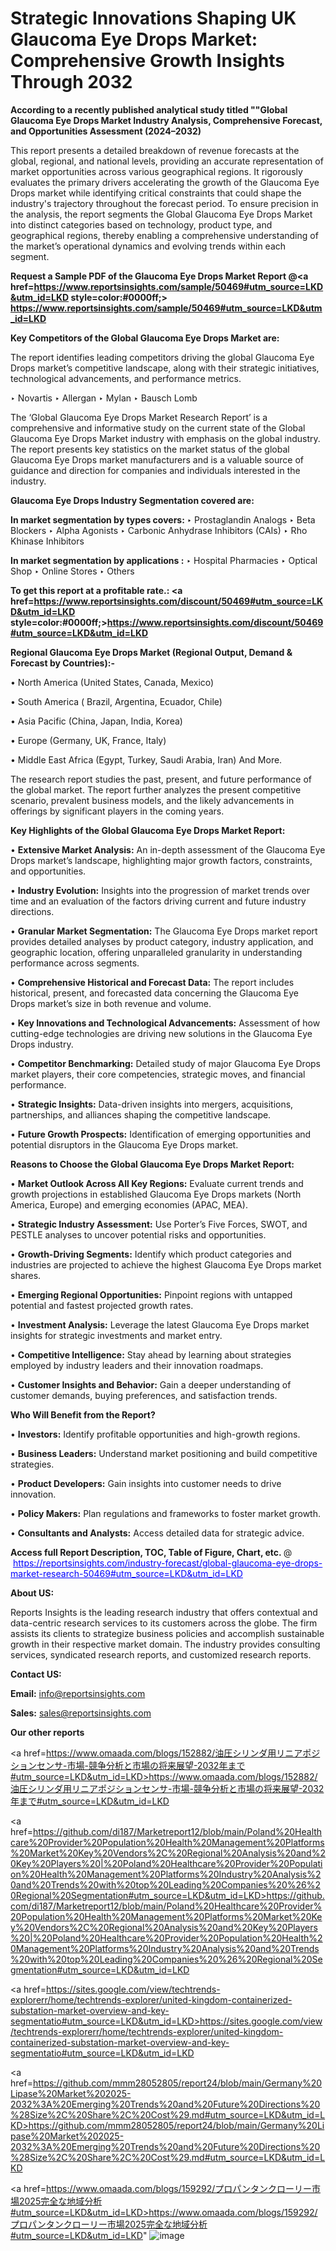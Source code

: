 # Strategic Innovations Shaping UK Glaucoma Eye Drops Market: Comprehensive Growth Insights Through 2032

<strong>According to a recently published analytical study titled ""Global Glaucoma Eye Drops Market Industry Analysis, Comprehensive Forecast, and Opportunities Assessment (2024–2032)</strong>

This report presents a detailed breakdown of revenue forecasts at the global, regional, and national levels, providing an accurate representation of market opportunities across various geographical regions. It rigorously evaluates the primary drivers accelerating the growth of the Glaucoma Eye Drops market while identifying critical constraints that could shape the industry's trajectory throughout the forecast period. To ensure precision in the analysis, the report segments the Global Glaucoma Eye Drops Market into distinct categories based on technology, product type, and geographical regions, thereby enabling a comprehensive understanding of the market’s operational dynamics and evolving trends within each segment.

<strong>Request a Sample PDF of the Glaucoma Eye Drops Market Report </strong><strong>@<a href=https://www.reportsinsights.com/sample/50469#utm_source=LKD&utm_id=LKD style=color:#0000ff;> https://www.reportsinsights.com/sample/50469#utm_source=LKD&utm_id=LKD</a></strong></font>

<strong>Key Competitors of the Global Glaucoma Eye Drops Market are:</strong>

The report identifies leading competitors driving the global Glaucoma Eye Drops market’s competitive landscape, along with their strategic initiatives, technological advancements, and performance metrics.

‣ Novartis
‣ Allergan
‣ Mylan
‣ Bausch  Lomb

The ‘Global Glaucoma Eye Drops Market Research Report’ is a comprehensive and informative study on the current state of the Global Glaucoma Eye Drops Market industry with emphasis on the global industry. The report presents key statistics on the market status of the global Glaucoma Eye Drops market manufacturers and is a valuable source of guidance and direction for companies and individuals interested in the industry.

<strong>Glaucoma Eye Drops Industry Segmentation covered are:</strong>

<strong>In market segmentation by types covers: </strong> 
‣ Prostaglandin Analogs
‣ Beta Blockers
‣ Alpha Agonists
‣ Carbonic Anhydrase Inhibitors (CAIs)
‣ Rho Khinase Inhibitors

<strong>In market segmentation by applications :</strong> 
‣ Hospital Pharmacies
‣ Optical Shop
‣ Online Stores
‣ Others

<strong>To get this report at a profitable rate.: <a href=https://www.reportsinsights.com/discount/50469#utm_source=LKD&utm_id=LKD style=color:#0000ff;>https://www.reportsinsights.com/discount/50469#utm_source=LKD&utm_id=LKD</a></strong></font>

<strong>Regional Glaucoma Eye Drops Market (Regional Output, Demand &amp; Forecast by Countries):-</strong>

• North America (United States, Canada, Mexico)

• South America ( Brazil, Argentina, Ecuador, Chile)

• Asia Pacific (China, Japan, India, Korea)

• Europe (Germany, UK, France, Italy)

• Middle East Africa (Egypt, Turkey, Saudi Arabia, Iran) And More.

The research report studies the past, present, and future performance of the global market. The report further analyzes the present competitive scenario, prevalent business models, and the likely advancements in offerings by significant players in the coming years.

<strong>Key Highlights of the Global Glaucoma Eye Drops Market Report:</strong>

• <strong>Extensive Market Analysis:</strong> An in-depth assessment of the Glaucoma Eye Drops market’s landscape, highlighting major growth factors, constraints, and opportunities.

• <strong>Industry Evolution:</strong> Insights into the progression of market trends over time and an evaluation of the factors driving current and future industry directions.

• <strong>Granular Market Segmentation:</strong> The Glaucoma Eye Drops market report provides detailed analyses by product category, industry application, and geographic location, offering unparalleled granularity in understanding performance across segments.

• <strong>Comprehensive Historical and Forecast Data:</strong> The report includes historical, present, and forecasted data concerning the Glaucoma Eye Drops market’s size in both revenue and volume.

• <strong>Key Innovations and Technological Advancements:</strong> Assessment of how cutting-edge technologies are driving new solutions in the Glaucoma Eye Drops industry.

• <strong>Competitor Benchmarking:</strong> Detailed study of major Glaucoma Eye Drops market players, their core competencies, strategic moves, and financial performance.

• <strong>Strategic Insights:</strong> Data-driven insights into mergers, acquisitions, partnerships, and alliances shaping the competitive landscape.

• <strong>Future Growth Prospects:</strong> Identification of emerging opportunities and potential disruptors in the Glaucoma Eye Drops market.

<strong>Reasons to Choose the Global Glaucoma Eye Drops Market Report:</strong>

• <strong>Market Outlook Across All Key Regions:</strong> Evaluate current trends and growth projections in established Glaucoma Eye Drops markets (North America, Europe) and emerging economies (APAC, MEA).

• <strong>Strategic Industry Assessment:</strong> Use Porter’s Five Forces, SWOT, and PESTLE analyses to uncover potential risks and opportunities.

• <strong>Growth-Driving Segments:</strong> Identify which product categories and industries are projected to achieve the highest Glaucoma Eye Drops market shares.

• <strong>Emerging Regional Opportunities:</strong> Pinpoint regions with untapped potential and fastest projected growth rates.

• <strong>Investment Analysis:</strong> Leverage the latest Glaucoma Eye Drops market insights for strategic investments and market entry.

• <strong>Competitive Intelligence:</strong> Stay ahead by learning about strategies employed by industry leaders and their innovation roadmaps.

• <strong>Customer Insights and Behavior:</strong> Gain a deeper understanding of customer demands, buying preferences, and satisfaction trends.

<strong>Who Will Benefit from the Report?</strong>

• <strong>Investors:</strong> Identify profitable opportunities and high-growth regions.

• <strong>Business Leaders:</strong> Understand market positioning and build competitive strategies.

• <strong>Product Developers:</strong> Gain insights into customer needs to drive innovation.

• <strong>Policy Makers:</strong> Plan regulations and frameworks to foster market growth.

• <strong>Consultants and Analysts:</strong> Access detailed data for strategic advice.
</ul>
<strong>Access full Report Description, TOC, Table of Figure, Chart, etc. </strong>@  <a href=https://reportsinsights.com/industry-forecast/global-glaucoma-eye-drops-market-research-50469#utm_source=LKD&utm_id=LKD style=color:#0000ff;>https://reportsinsights.com/industry-forecast/global-glaucoma-eye-drops-market-research-50469#utm_source=LKD&utm_id=LKD</a></font>

<strong><strong>About US</strong>:</strong>

Reports Insights is the leading research industry that offers contextual and data-centric research services to its customers across the globe. The firm assists its clients to strategize business policies and accomplish sustainable growth in their respective market domain. The industry provides consulting services, syndicated research reports, and customized research reports.

<strong>Contact US:</strong>

<p class=""""><b>Email:</b> <a href=mailto:info@reportsinsights.com>info@reportsinsights.com</a></p>
<p class=""""><b>Sales:</b> <a href=mailto:sales@reportsinsights.com>sales@reportsinsights.com</a></p>

<strong>Our other reports</strong>

<a href=https://www.omaada.com/blogs/152882/油圧シリンダ用リニアポジションセンサ-市場-競争分析と市場の将来展望-2032年まで#utm_source=LKD&utm_id=LKD>https://www.omaada.com/blogs/152882/油圧シリンダ用リニアポジションセンサ-市場-競争分析と市場の将来展望-2032年まで#utm_source=LKD&utm_id=LKD</a>

<a href=https://github.com/di187/Marketreport12/blob/main/Poland%20Healthcare%20Provider%20Population%20Health%20Management%20Platforms%20Market%20Key%20Vendors%2C%20Regional%20Analysis%20and%20Key%20Players%20|%20Poland%20Healthcare%20Provider%20Population%20Health%20Management%20Platforms%20Industry%20Analysis%20and%20Trends%20with%20top%20Leading%20Companies%20%26%20Regional%20Segmentation#utm_source=LKD&utm_id=LKD>https://github.com/di187/Marketreport12/blob/main/Poland%20Healthcare%20Provider%20Population%20Health%20Management%20Platforms%20Market%20Key%20Vendors%2C%20Regional%20Analysis%20and%20Key%20Players%20|%20Poland%20Healthcare%20Provider%20Population%20Health%20Management%20Platforms%20Industry%20Analysis%20and%20Trends%20with%20top%20Leading%20Companies%20%26%20Regional%20Segmentation#utm_source=LKD&utm_id=LKD</a>

<a href=https://sites.google.com/view/techtrends-explorerr/home/techtrends-explorer/united-kingdom-containerized-substation-market-overview-and-key-segmentatio#utm_source=LKD&utm_id=LKD>https://sites.google.com/view/techtrends-explorerr/home/techtrends-explorer/united-kingdom-containerized-substation-market-overview-and-key-segmentatio#utm_source=LKD&utm_id=LKD</a>

<a href=https://github.com/mmm28052805/report24/blob/main/Germany%20Lipase%20Market%202025-2032%3A%20Emerging%20Trends%20and%20Future%20Directions%20%28Size%2C%20Share%2C%20Cost%29.md#utm_source=LKD&utm_id=LKD>https://github.com/mmm28052805/report24/blob/main/Germany%20Lipase%20Market%202025-2032%3A%20Emerging%20Trends%20and%20Future%20Directions%20%28Size%2C%20Share%2C%20Cost%29.md#utm_source=LKD&utm_id=LKD</a>

<a href=https://www.omaada.com/blogs/159292/プロパンタンクローリー市場2025完全な地域分析#utm_source=LKD&utm_id=LKD>https://www.omaada.com/blogs/159292/プロパンタンクローリー市場2025完全な地域分析#utm_source=LKD&utm_id=LKD</a>"
![image](https://github.com/user-attachments/assets/cd2a600d-87dd-4135-99d5-8e0adb6e5ccb)
